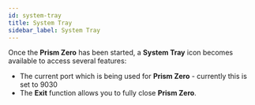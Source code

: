 ```yaml
---
id: system-tray
title: System Tray
sidebar_label: System Tray
---
```


Once the **Prism Zero** has been started, a **System Tray** icon becomes available to access several features:

- The current port which is being used for **Prism Zero** - currently this is set to 9030
- The **Exit** function allows you to fully close **Prism Zero**.
